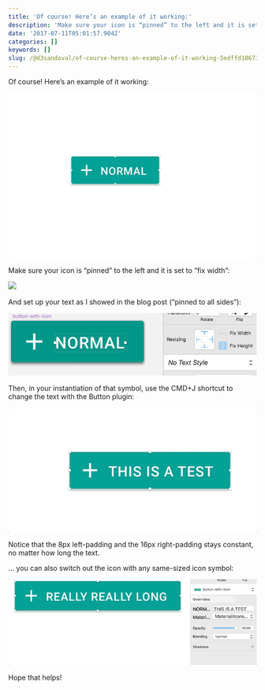 ```yaml
---
title: 'Of course! Here’s an example of it working:'
description: 'Make sure your icon is “pinned” to the left and it is set to “fix width”:'
date: '2017-07-11T05:01:57.904Z'
categories: []
keywords: []
slug: /@d3sandoval/of-course-heres-an-example-of-it-working-5edffd106739
---
```


Of course! Here’s an example of it working:

![](img\1__7t4OoYdT7eFrLlMveIMYMQ.gif)

Make sure your icon is “pinned” to the left and it is set to “fix width”:

![](img\1__ngQXMPXBMerBUtNcvd3CGg.png)

And set up your text as I showed in the blog post (“pinned to all sides”):

![](img\1____7pw5KpMvybIjK__PA0tpiA.png)

Then, in your instantiation of that symbol, use the CMD+J shortcut to change the text with the Button plugin:

![](img\1__VpaOLMuzDHmCZV5qFR5rCw.gif)

Notice that the 8px left-padding and the 16px right-padding stays constant, no matter how long the text.

… you can also switch out the icon with any same-sized icon symbol:

![](img\1__HTVMGGxmUUHCs6mvUR7f8A.gif)

Hope that helps!